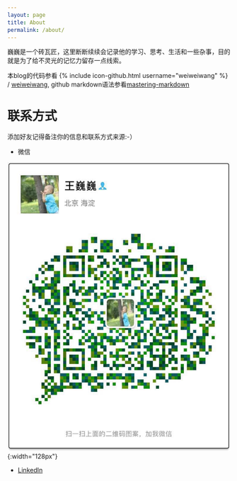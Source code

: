 ```yaml
---
layout: page
title: About
permalink: /about/
---
```


巍巍是一个砖瓦匠，这里断断续续会记录他的学习、思考、生活和一些杂事，目的就是为了给不灵光的记忆力留存一点线索。


本blog的代码参看
{% include icon-github.html username="weiweiwang" %} /
[weiweiwang](https://weiweiwang.github.com/weiweiwang/weiweiwang.github.io), github markdown语法参看[mastering-markdown](https://guides.github.com/features/mastering-markdown/)

# 联系方式

添加好友记得备注你的信息和联系方式来源:-）

* 微信

![weixin](/assets/images/standbyme.jpeg){:width="128px"}
* [LinkedIn](https://www.linkedin.com/in/weiweiwangnju/)
